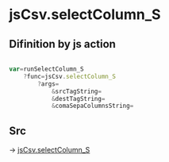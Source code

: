 # jsCsv.selectColumn_S

## Difinition by js action

```js.js

var=runSelectColumn_S
	?func=jsCsv.selectColumn_S
		?args=
			&srcTagString=
			&destTagString=
			&comaSepaColumnsString=
```

## Src

-> [jsCsv.selectColumn_S](https://github.com/puutaro/CommandClick/blob/master/app/src/main/java/com/puutaro/commandclick/fragment_lib/terminal_fragment/js_interface/JsCsv.kt#L374)


